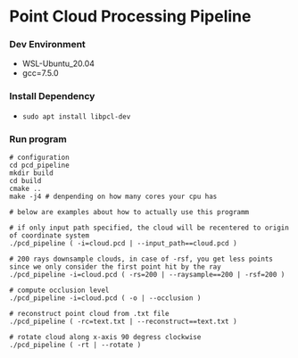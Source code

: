 # Point Cloud Processing Pipeline

### Dev Environment
- WSL-Ubuntu_20.04
- gcc=7.5.0
### Install Dependency
- `sudo apt install libpcl-dev`
###  Run program
```
# configuration
cd pcd_pipeline
mkdir build
cd build
cmake ..
make -j4 # denpending on how many cores your cpu has

# below are examples about how to actually use this programm

# if only input path specified, the cloud will be recentered to origin of coordinate system
./pcd_pipeline ( -i=cloud.pcd | --input_path==cloud.pcd )

# 200 rays downsample clouds, in case of -rsf, you get less points since we only consider the first point hit by the ray
./pcd_pipeline -i=cloud.pcd ( -rs=200 | --raysample==200 | -rsf=200 )

# compute occlusion level
./pcd_pipeline -i=cloud.pcd ( -o | --occlusion )

# reconstruct point cloud from .txt file
./pcd_pipeline ( -rc=text.txt | --reconstruct==text.txt )

# rotate cloud along x-axis 90 degress clockwise
./pcd_pipeline ( -rt | --rotate )

```

